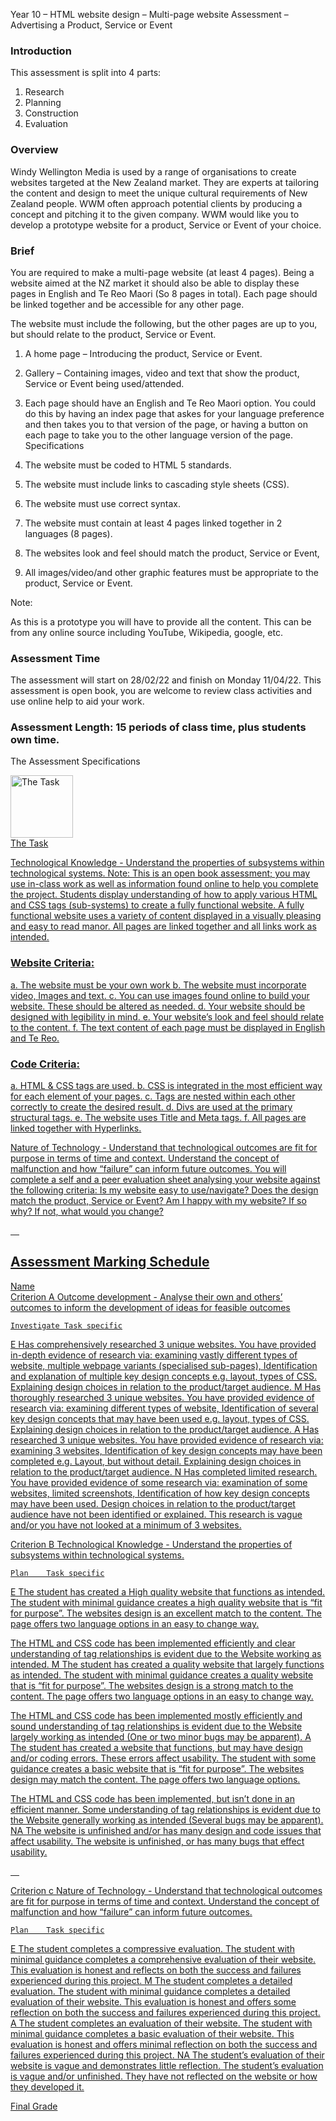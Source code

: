
Year 10 – HTML website design – Multi-page website Assessment – Advertising a Product, Service or Event

### Introduction

This assessment is split into 4 parts:
1.	Research
2.	Planning
3.	Construction
4.	Evaluation

### Overview

Windy Wellington Media is used by a range of organisations to create websites targeted at the New Zealand market. They are experts at tailoring the content and design to meet the unique cultural requirements of New Zealand people. WWM often approach potential clients by producing a concept and pitching it to the given company. WWM would like you to develop a prototype website for a product, Service or Event of your choice.

### Brief

You are required to make a multi-page website (at least 4 pages). Being a website aimed at the NZ market it should also be able to display these pages in English and Te Reo Maori (So 8 pages in total). Each page should be linked together and be accessible for any other page. 

The website must include the following, but the other pages are up to you, but should relate to the product, Service or Event.

1.	A home page – Introducing the product, Service or Event. 

2.	Gallery – Containing images, video and text that show the product, Service or Event being used/attended.

3.	Each page should have an English and Te Reo Maori option. You could do this by having an index page that askes for your language preference and then takes you to that version of the page, or having a button on each page to take you to the other language version of the page. 
Specifications

1.	The website must be coded to HTML 5 standards.
2.	The website must include links to cascading style sheets (CSS).
3.	The website must use correct syntax.
4.	The website must contain at least 4 pages linked together in 2 languages (8 pages).
5.	The websites look and feel should match the product, Service or Event,
6.	All images/video/and other graphic features must be appropriate to the product, Service or Event.

Note: 

As this is a prototype you will have to provide all the content. This can be from any online source including YouTube, Wikipedia, google, etc.

### Assessment Time

The assessment will start on 28/02/22 and finish on Monday 11/04/22. This assessment is open book, you are welcome to review class activities and use online help to aid your work.

### Assessment Length: 15 periods of class time, plus students own time.

The Assessment Specifications

<a href="task"><image src="img/assessment_spec_1.jpg" title="The Task" width=100><br>The Task










Technological Knowledge - Understand the properties of subsystems within technological systems.
Note: This is an open book assessment; you may use in-class work as well as information found online to help you complete the project. 
Students display understanding of how to apply various HTML and CSS tags (sub-systems) to create a fully functional website. A fully functional website uses a variety of content displayed in a visually pleasing and easy to read manor. All pages are linked together and all links work as intended. 

### Website Criteria:
a.	The website must be your own work
b.	The website must incorporate video, Images and text.
c.	You can use images found online to build your website. These should be altered as needed. 
d.	Your website should be designed with legibility in mind.
e.	Your website’s look and feel should relate to the content.
f.	The text content of each page must be displayed in English and Te Reo.
### Code Criteria:
a.	HTML & CSS tags are used.
b.	CSS is integrated in the most efficient way for each element of your pages.
c.	Tags are nested within each other correctly to create the desired result.
d.	Divs are used at the primary structural tags.
e.	The website uses Title and Meta tags.
f.	All pages are linked together with Hyperlinks.

Nature of Technology - Understand that technological outcomes are fit for purpose in terms of time and context. Understand the concept of malfunction and how “failure” can inform future outcomes.
You will complete a self and a peer evaluation sheet analysing your website against the following criteria:
Is my website easy to use/navigate?
Does the design match the product, Service or Event?
Am I happy with my website? If so why? If not, what would you change?







 
## Assessment Marking Schedule

Name	
Criterion A 
Outcome development - Analyse their own and others’ outcomes to inform the development of ideas for feasible outcomes

	Investigate	Task specific
E	Has comprehensively researched 3 unique websites.	You have provided in-depth evidence of research via: examining vastly different types of website, multiple webpage variants (specialised sub-pages), Identification and explanation of multiple key design concepts e.g. layout, types of CSS. Explaining design choices in relation to the product/target audience. 
M	Has thoroughly researched 3 unique websites.	You have provided evidence of research via: examining different types of website, Identification of several key design concepts that may have been used e.g. layout, types of CSS. Explaining design choices in relation to the product/target audience. 
A	Has researched 3 unique websites.	You have provided evidence of research via: examining 3 websites, Identification of key design concepts may have been completed e.g. Layout, but without detail. Explaining design choices in relation to the product/target audience. 
N	Has completed limited research.	You have provided evidence of some research via: examination of some websites, limited screenshots, Identification of how key design concepts may have been used. Design choices in relation to the product/target audience have not been identified or explained. This research is vague and/or you have not looked at a minimum of 3 websites. 


Criterion B
Technological Knowledge - Understand the properties of subsystems within technological systems.

	Plan	Task specific
E 	The student has created a High quality website that functions as intended.	The student with minimal guidance creates a high quality website that is “fit for purpose”. The websites design is an excellent match to the content. The page offers two language options in an easy to change way.

The HTML and CSS code has been implemented efficiently and clear understanding of tag relationships is evident due to the Website working as intended.
M	The student has created a quality website that largely functions as intended.	The student with minimal guidance creates a quality website that is “fit for purpose”. The websites design is a strong match to the content. The page offers two language options in an easy to change way.

The HTML and CSS code has been implemented mostly efficiently and sound understanding of tag relationships is evident due to the Website largely working as intended (One or two minor bugs may be apparent).
A	The student has created a website that functions, but may have design and/or coding errors. These errors affect usability. 	The student with some guidance creates a basic website that is “fit for purpose”. The websites design may match the content. The page offers two language options.

The HTML and CSS code has been implemented, but isn’t done in an efficient manner. Some understanding of tag relationships is evident due to the Website generally working as intended (Several bugs may be apparent).
NA	The website is unfinished and/or has many design and code issues that affect usability. 	The website is unfinished, or has many bugs that effect usability. 

 

Criterion c 
Nature of Technology - Understand that technological outcomes are fit for purpose in terms of time and context. Understand the concept of malfunction and how “failure” can inform future outcomes.

	Plan	Task specific
E	The student completes a compressive evaluation.	The student with minimal guidance completes a comprehensive evaluation of their website. This evaluation is honest and reflects on both the success and failures experienced during this project.
M	The student completes a detailed evaluation.	The student with minimal guidance completes a detailed evaluation of their website. This evaluation is honest and offers some reflection on both the success and failures experienced during this project.
A	The student completes an evaluation of their website.	The student with minimal guidance completes a basic evaluation of their website. This evaluation is honest and offers minimal reflection on both the success and failures experienced during this project.
NA	The student’s evaluation of their website is vague and demonstrates little reflection.	The student’s evaluation is vague and/or unfinished. They have not reflected on the website or how they developed it.


Final Grade	


	



